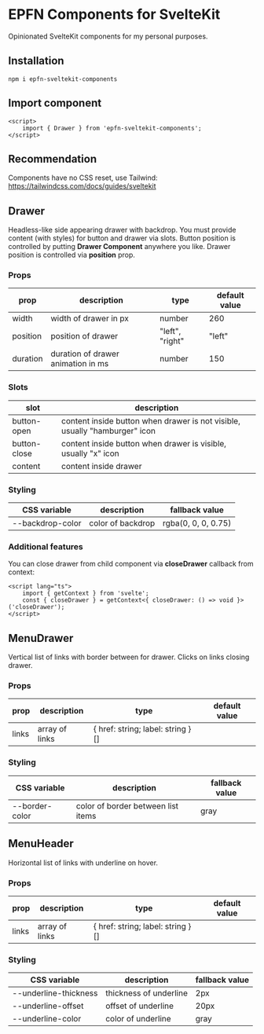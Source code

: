 # EPFN Components for SvelteKit

Opinionated SvelteKit components for my personal purposes.

## Installation

```
npm i epfn-sveltekit-components
```

## Import component

```svelte
<script>
	import { Drawer } from 'epfn-sveltekit-components';
</script>
```

## Recommendation

Components have no CSS reset, use Tailwind: https://tailwindcss.com/docs/guides/sveltekit

## Drawer

Headless-like side appearing drawer with backdrop. You must provide content (with styles) for button and drawer via slots. Button position is controlled by putting **Drawer Component** anywhere you like. Drawer position is controlled via **position** prop.

### Props

| prop     | description                        | type            | default value |
| -------- | ---------------------------------- | --------------- | ------------- |
| width    | width of drawer in px              | number          | 260           |
| position | position of drawer                 | "left", "right" | "left"        |
| duration | duration of drawer animation in ms | number          | 150           |

### Slots

| slot         | description                                                                |
| ------------ | -------------------------------------------------------------------------- |
| button-open  | content inside button when drawer is not visible, usually "hamburger" icon |
| button-close | content inside button when drawer is visible, usually "x" icon             |
| content      | content inside drawer                                                      |

### Styling

| CSS variable     | description       | fallback value      |
| ---------------- | ----------------- | ------------------- |
| --backdrop-color | color of backdrop | rgba(0, 0, 0, 0.75) |

### Additional features

You can close drawer from child component via **closeDrawer** callback from context:

```svelte
<script lang="ts">
	import { getContext } from 'svelte';
	const { closeDrawer } = getContext<{ closeDrawer: () => void }>('closeDrawer');
</script>
```

## MenuDrawer

Vertical list of links with border between for drawer. Clicks on links closing drawer.

### Props

| prop  | description    | type                              | default value |
| ----- | -------------- | --------------------------------- | ------------- |
| links | array of links | { href: string; label: string }[] |               |

### Styling

| CSS variable   | description                        | fallback value |
| -------------- | ---------------------------------- | -------------- |
| --border-color | color of border between list items | gray           |

## MenuHeader

Horizontal list of links with underline on hover.

### Props

| prop  | description    | type                              | default value |
| ----- | -------------- | --------------------------------- | ------------- |
| links | array of links | { href: string; label: string }[] |               |

### Styling

| CSS variable          | description            | fallback value |
| --------------------- | ---------------------- | -------------- |
| --underline-thickness | thickness of underline | 2px            |
| --underline-offset    | offset of underline    | 20px           |
| --underline-color     | color of underline     | gray           |
